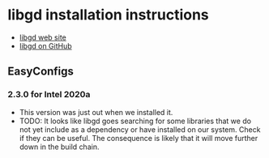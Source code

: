 # libgd installation instructions

* [libgd web site](https://libgd.github.io/)
* [libgd on GitHub](https://github.com/libgd/libgd)

## EasyConfigs

### 2.3.0 for Intel 2020a

* This version was just out when we installed it.
* TODO: It looks like libgd goes searching for some libraries that we do not yet
  include as a dependency or have installed on our system. Check if they can be
  useful. The consequence is likely that it will move further down in the build
  chain.
